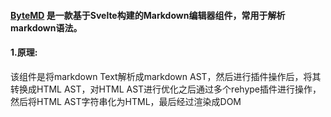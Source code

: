 #### [ByteMD](https://github.com/bytedance/bytemd) 是一款基于Svelte构建的Markdown编辑器组件，常用于解析markdown语法。

#### 1.原理:
该组件是将markdown Text解析成markdown AST，然后进行插件操作后，将其转换成HTML AST，对HTML AST进行优化之后通过多个rehype插件进行操作，然后将HTML AST字符串化为HTML，最后经过渲染成DOM

[//]: # (> ```)

[//]: # (> 依赖安装)

[//]: # (> npm install @bytemd/vue-next &#40;Vue版本若小于3，则使用npm install @bytemd/vue&#41;)

[//]: # (> npm install @bytemd/plugin-gfm)

[//]: # (> npm install @bytemd/plugin-highlight)

[//]: # (> ```)